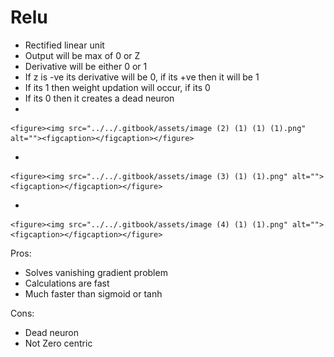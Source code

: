 # Relu

* Rectified linear unit
* Output will be max of 0 or Z
* Derivative will be either 0 or 1
* If z is -ve its derivative will be 0, if its +ve then it will be 1
* If its 1 then weight updation will occur, if its 0&#x20;
* If its 0 then it creates a dead neuron
*

    <figure><img src="../../.gitbook/assets/image (2) (1) (1) (1).png" alt=""><figcaption></figcaption></figure>
*

    <figure><img src="../../.gitbook/assets/image (3) (1) (1).png" alt=""><figcaption></figcaption></figure>
*

    <figure><img src="../../.gitbook/assets/image (4) (1) (1).png" alt=""><figcaption></figcaption></figure>

Pros:

* Solves vanishing gradient problem
* Calculations are fast
* Much faster than sigmoid or tanh

Cons:

* Dead neuron
* Not Zero centric
